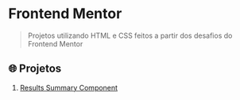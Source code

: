 # Frontend Mentor
> Projetos utilizando HTML e CSS feitos a partir dos desafios do Frontend Mentor
## 🌐 Projetos
1. [Results Summary Component](results_summary_component)
